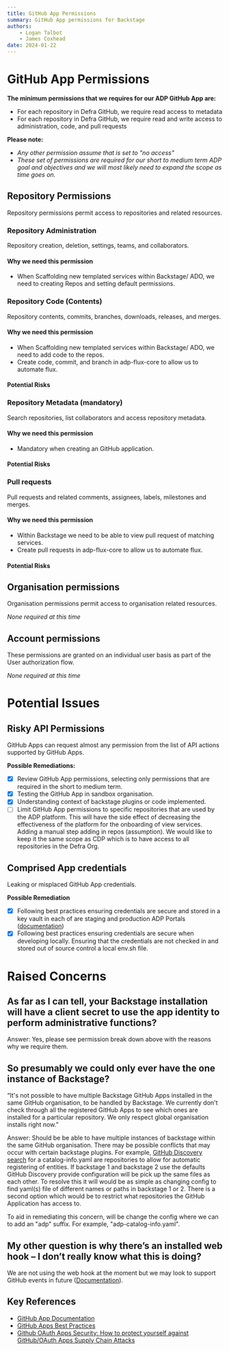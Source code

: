```yaml
---
title: GitHub App Permissions
summary: GitHub App permissions for Backstage
authors:
    - Logan Talbot
    - James Coxhead
date: 2024-01-22
---
```


# GitHub App Permissions

**The minimum permissions that we requires for our ADP GitHub App are:**
- For each repository in Defra GitHub, we require read access to metadata
- For each repository in Defra GitHub, we require read and write access to administration, code, and pull requests

**Please note:**
- _Any other permission assume that is set to "no access"_
- _These set of permissions are required for our short to medium term ADP goal and objectives and we will most likely need to expand the scope as time goes on._

## Repository Permissions
Repository permissions permit access to repositories and related resources.

### Repository Administration
Repository creation, deletion, settings, teams, and collaborators.

#### Why we need this permission
- When Scaffolding new templated services within Backstage/ ADO, we need to creating Repos and setting default permissions.

### Repository Code (Contents)
Repository contents, commits, branches, downloads, releases, and merges.

#### Why we need this permission
- When Scaffolding new templated services within Backstage/ ADO, we need to add code to the repos.
- Create code, commit, and branch in adp-flux-core to allow us to automate flux.

#### Potential Risks

### Repository Metadata  (mandatory)
Search repositories, list collaborators and access repository metadata.

#### Why we need this permission
- Mandatory when creating an GitHub application.

#### Potential Risks

### Pull requests 
Pull requests and related comments, assignees, labels, milestones and merges.

#### Why we need this permission
- Within Backstage we need to be able to view pull request of matching services.
- Create pull requests in adp-flux-core to allow us to automate flux.

#### Potential Risks

## Organisation permissions
Organisation permissions permit access to organisation related resources.

_None required at this time_

## Account permissions
These permissions are granted on an individual user basis as part of the User authorization flow.

_None required at this time_

# Potential Issues

## Risky API Permissions
GitHub Apps can request almost any permission from the list of API actions supported by GitHub Apps.

**Possible Remediations:**
- [x] Review GitHub App permissions, selecting only permissions that are required in the short to medium term.
- [x] Testing the GitHub App in sandbox organisation.
- [x] Understanding context of backstage plugins or code implemented.
- [ ] Limit GitHub App permissions to specific repositories that are used by the ADP platform. This will have the side effect of decreasing the effectiveness of the platform for the onboarding of view services. Adding a manual step adding in repos (assumption). We would like to keep it the same scope as CDP which is to have access to all repositories in the Defra Org.

## Comprised App credentials
Leaking or misplaced GitHub App credentials.

**Possible Remediation**
- [x] Following best practices ensuring credentials are secure and stored in a key vault in each of are staging and production ADP Portals ([documentation](https://docs.github.com/en/apps/creating-github-apps/about-creating-github-apps/best-practices-for-creating-a-github-app#secure-your-apps-credentials))
- [x] Following best practices ensuring credentials are secure when developing locally. Ensuring that the credentials are not checked in and stored out of source control a local env.sh file.

# Raised Concerns

## As far as I can tell, your Backstage installation will have a client secret to use the app identity to perform administrative functions?

Answer:
Yes, please see permission break down above with the reasons why we require them.

## So presumably we could only ever have the one instance of Backstage?
“It's not possible to have multiple Backstage GitHub Apps installed in the same GitHub organisation, to be handled by Backstage. We currently don't check through all the registered GitHub Apps to see which ones are installed for a particular repository. We only respect global organisation installs right now.”

Answer:
Should be be able to have multiple instances of backstage within the same GitHub organisation. There may be possible conflicts that may occur with certain backstage plugins. For example, [GitHub Discovery search](https://backstage.io/docs/integrations/github/discovery/) for a catalog-info.yaml are repositories to allow for automatic registering of entities. If backstage 1 and backstage 2 use the defaults GitHub Discovery provide configuration will be pick up the same files as each other. To resolve this it will would be as simple as changing config to find yaml(s) file of different names or paths in backstage 1 or 2. There is a second option which would be to restrict what repositories the GitHub Application has access to.

To aid in remediating this concern, will be change the config where we can to add an "adp" suffix. For example, "adp-catalog-info.yaml".

## My other question is why there’s an installed web hook – I don’t really know what this is doing?

We are not using the web hook at the moment but we may look to support GitHub events in future ([Documentation](https://backstage.io/docs/integrations/github/org/#installation-with-events-support)).

## Key References
- [GitHub App Documentation](https://docs.github.com/en/apps/overview)
- [GitHub Apps Best Practices](https://docs.github.com/en/apps/creating-github-apps/about-creating-github-apps/best-practices-for-creating-a-github-app)
- [Github OAuth Apps Security: How to protect yourself against GitHub/OAuth Apps Supply Chain Attacks](https://www.arnica.io/blog/how-to-protect-yourself-against-github-oauth-apps-supply-chain-attacks)